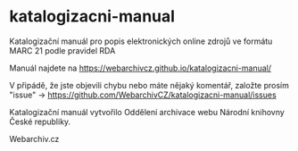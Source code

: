 # katalogizacni-manual
Katalogizační manuál pro popis elektronických online zdrojů ve formátu MARC 21 podle pravidel RDA

Manuál najdete na https://webarchivcz.github.io/katalogizacni-manual/

V připádě, že jste objevili chybu nebo máte nějaký komentář, založte prosím "issue" -> https://github.com/WebarchivCZ/katalogizacni-manual/issues

Katalogizační manuál vytvořilo Oddělení archivace webu Národní knihovny České republiky. 

Webarchiv.cz
